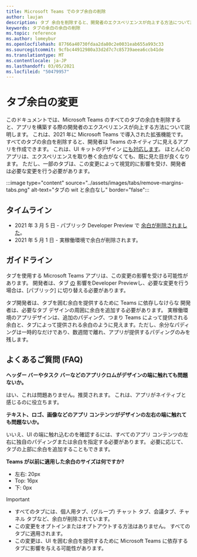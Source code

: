 ```yaml
---
title: Microsoft Teams でのタブ余白の削除
author: laujan
description: タブ 余白を削除すると、開発者のエクスペリエンスが向上する方法について説明します。
keywords: タブの余白の余白の削除
ms.topic: reference
ms.author: lomeybur
ms.openlocfilehash: 87766a40730fdaa2da80c2e0031eab655a993c33
ms.sourcegitcommit: 9cfbc44912980a33d2d7c7c85739aeea6ccb41de
ms.translationtype: MT
ms.contentlocale: ja-JP
ms.lasthandoff: 03/05/2021
ms.locfileid: "50479957"
---
```

# <a name="tab-margin-changes"></a>タブ余白の変更

このドキュメントでは、Microsoft Teams のすべてのタブの余白を削除すると、アプリを構築する際の開発者のエクスペリエンスが向上する方法について説明します。 これは、2021 年に Microsoft Teams で導入された拡張機能です。
すべてのタブの余白を削除すると、開発者は Teams のネイティブに見えるアプリを作成できます。 これは、UI キットのデザイン [にも対応します](~/tabs/design/tabs.md)。 ほとんどのアプリは、エクスペリエンスを取り巻く余白がなくても、既に見た目が良くなります。 ただし、一部のタブは、この変更によって視覚的に影響を受け、開発者は必要な変更を行う必要があります。

:::image type="content" source="../assets/images/tabs/remove-margins-tabs.png" alt-text="タブの wit と余白なし" border="false":::

## <a name="timelines"></a>タイムライン

* 2021 年 3 月 5 日 - パブリック Developer Preview で [余白が削除されました](~/resources/dev-preview/developer-preview-intro.md)。
* 2021 年 5 月 1 日 - 実稼働環境で余白が削除されます。

## <a name="guidelines"></a>ガイドライン

タブを使用する Microsoft Teams アプリは、この変更の影響を受ける可能性があります。 開発者は、タブ [の](~/resources/dev-preview/developer-preview-intro.md) 影響をDeveloper Previewし、必要な変更を行う場合は、[パブリック] に切り替える必要があります。

タブ開発者は、タブを囲む余白を提供するために Teams に依存しなけらな 開発者は、必要なタブ デザインの周囲に余白を追加する必要があります。 実稼働環境のアプリデザインは、追加のパディング、つまり Teams によって提供される余白と、タブによって提供される余白のように見えます。ただし、余分なパディングは一時的なだけであり、数週間で離れ、アプリが提供するパディングのみを残します。

## <a name="faq"></a>よくあるご質問 (FAQ)

**ヘッダー バーやタスク バーなどのアプリクロムがデザインの端に触れても問題ないか。**

はい、これは問題ありません。推奨されます。 これは、アプリがネイティブと感じるのに役立ちます。

**テキスト、ロゴ、画像などのアプリ コンテンツがデザインの左右の端に触れても問題ないか。**

いいえ、UI の端に触れ込むのを確認するには、すべてのアプリ コンテンツの左右に独自のパディングまたは余白を指定する必要があります。 必要に応じて、タブの上部に余白を追加することもできます。

**Teams が以前に適用した余白のサイズは何ですか?**

* 左右: 20px
* Top: 16px
* 下: 0px

> [!IMPORTANT]
> * すべてのタブには、個人用タブ、(グループ) チャット タブ、会議タブ、チャネル タブなど、余白が削除されています。
> * この変更をオプトインまたはオプトアウトする方法はありません。 すべてのタブに適用されます。
> * この変更は、UI を囲む余白を提供するために Microsoft Teams に依存するタブに影響を与える可能性があります。
